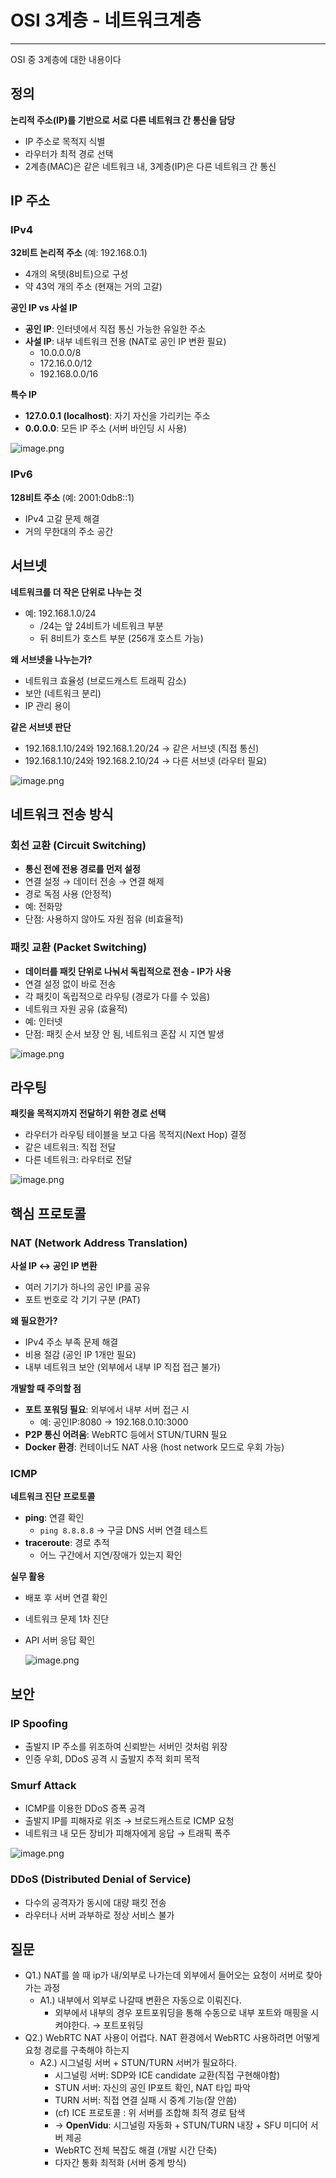 # OSI 3계층 - 네트워크계층

---

OSI 중 3계층에 대한 내용이다

## 정의

**논리적 주소(IP)를 기반으로 서로 다른 네트워크 간 통신을 담당**

- IP 주소로 목적지 식별
- 라우터가 최적 경로 선택
- 2계층(MAC)은 같은 네트워크 내, 3계층(IP)은 다른 네트워크 간 통신

## IP 주소

### IPv4

**32비트 논리적 주소** (예: 192.168.0.1)

- 4개의 옥텟(8비트)으로 구성
- 약 43억 개의 주소 (현재는 거의 고갈)

**공인 IP vs 사설 IP**

- **공인 IP**: 인터넷에서 직접 통신 가능한 유일한 주소
- **사설 IP**: 내부 네트워크 전용 (NAT로 공인 IP 변환 필요)
    - 10.0.0.0/8
    - 172.16.0.0/12
    - 192.168.0.0/16

**특수 IP**

- **127.0.0.1 (localhost)**: 자기 자신을 가리키는 주소
- **0.0.0.0**: 모든 IP 주소 (서버 바인딩 시 사용)

![image.png](./image/img_nw_1.png)

### IPv6

**128비트 주소** (예: 2001:0db8::1)

- IPv4 고갈 문제 해결
- 거의 무한대의 주소 공간

## 서브넷

**네트워크를 더 작은 단위로 나누는 것**

- 예: 192.168.1.0/24
    - /24는 앞 24비트가 네트워크 부분
    - 뒤 8비트가 호스트 부분 (256개 호스트 가능)

**왜 서브넷을 나누는가?**

- 네트워크 효율성 (브로드캐스트 트래픽 감소)
- 보안 (네트워크 분리)
- IP 관리 용이

**같은 서브넷 판단**

- 192.168.1.10/24와 192.168.1.20/24 → 같은 서브넷 (직접 통신)
- 192.168.1.10/24와 192.168.2.10/24 → 다른 서브넷 (라우터 필요)

![image.png](./image/img_nw_2.png)

## 네트워크 전송 방식

### 회선 교환 (Circuit Switching)

- **통신 전에 전용 경로를 먼저 설정**
- 연결 설정 → 데이터 전송 → 연결 해제
- 경로 독점 사용 (안정적)
- 예: 전화망
- 단점: 사용하지 않아도 자원 점유 (비효율적)

### 패킷 교환 (Packet Switching)

- **데이터를 패킷 단위로 나눠서 독립적으로 전송 - IP가 사용**
- 연결 설정 없이 바로 전송
- 각 패킷이 독립적으로 라우팅 (경로가 다를 수 있음)
- 네트워크 자원 공유 (효율적)
- 예: 인터넷
- 단점: 패킷 순서 보장 안 됨, 네트워크 혼잡 시 지연 발생

![image.png](./image/img_nw_3.png)

## 라우팅

**패킷을 목적지까지 전달하기 위한 경로 선택**

- 라우터가 라우팅 테이블을 보고 다음 목적지(Next Hop) 결정
- 같은 네트워크: 직접 전달
- 다른 네트워크: 라우터로 전달

![image.png](./image/img_nw_4.png)

## 핵심 프로토콜

### NAT (Network Address Translation)

**사설 IP ↔ 공인 IP 변환**

- 여러 기기가 하나의 공인 IP를 공유
- 포트 번호로 각 기기 구분 (PAT)

**왜 필요한가?**

- IPv4 주소 부족 문제 해결
- 비용 절감 (공인 IP 1개만 필요)
- 내부 네트워크 보안 (외부에서 내부 IP 직접 접근 불가)

**개발할 때 주의할 점**

- **포트 포워딩 필요**: 외부에서 내부 서버 접근 시
    - 예: 공인IP:8080 → 192.168.0.10:3000
- **P2P 통신 어려움**: WebRTC 등에서 STUN/TURN 필요
- **Docker 환경**: 컨테이너도 NAT 사용 (host network 모드로 우회 가능)

### ICMP

**네트워크 진단 프로토콜**

- **ping**: 연결 확인
    - `ping 8.8.8.8` → 구글 DNS 서버 연결 테스트
- **traceroute**: 경로 추적
    - 어느 구간에서 지연/장애가 있는지 확인

**실무 활용**

- 배포 후 서버 연결 확인
- 네트워크 문제 1차 진단
- API 서버 응답 확인
    
    ![image.png](./image/img_nw_5.png)
    

## 보안

### IP Spoofing

- 출발지 IP 주소를 위조하여 신뢰받는 서버인 것처럼 위장
- 인증 우회, DDoS 공격 시 출발지 추적 회피 목적

### Smurf Attack

- ICMP를 이용한 DDoS 증폭 공격
- 출발지 IP를 피해자로 위조 → 브로드캐스트로 ICMP 요청
- 네트워크 내 모든 장비가 피해자에게 응답 → 트래픽 폭주

![image.png](./image/img_nw_6.png)

### DDoS (Distributed Denial of Service)

- 다수의 공격자가 동시에 대량 패킷 전송
- 라우터나 서버 과부하로 정상 서비스 불가

## 질문
- Q1.) NAT를 쓸 때 ip가 내/외부로 나가는데 외부에서 들어오는 요청이 서버로 찾아가는 과정
    - A1.) 내부에서 외부로 나갈때 변환은 자동으로 이뤄진다.
        - 외부에서 내부의 경우 포트포워딩을 통해 수동으로 내부 포트와 매핑을 시켜야한다. → 포트포워딩
- Q2.) WebRTC NAT 사용이 어렵다. NAT 환경에서 WebRTC 사용하려면 어떻게 요청 경로를 구축해야 하는지
    - A2.) 시그널링 서버 + STUN/TURN 서버가 필요하다.
        - 시그널링 서버: SDP와 ICE candidate 교환(직접 구현해야함)
        - STUN 서버: 자신의 공인 IP포트 확인, NAT 타입 파악
        - TURN 서버: 직접 연결 실패 시 중계 기능(잘 안씀)
        - (cf) ICE 프로토콜 : 위 서버를 조합해 최적 경로 탐색
        - → **OpenVidu**: 시그널링 자동화 + STUN/TURN 내장 + SFU 미디어 서버 제공
        - WebRTC 전체 복잡도 해결 (개발 시간 단축)
        - 다자간 통화 최적화 (서버 중계 방식)
